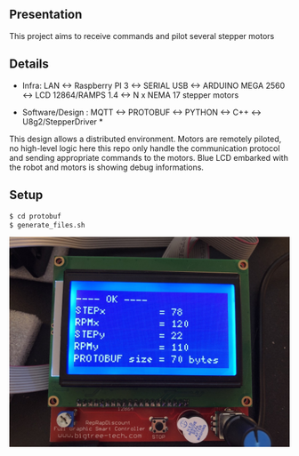 ## Presentation
This project aims to receive commands and pilot several stepper motors


## Details

* Infra: LAN <-> Raspberry PI 3 <-> SERIAL USB <-> ARDUINO MEGA 2560 <-> LCD 12864/RAMPS 1.4 <-> N x NEMA 17 stepper motors

* Software/Design : MQTT <-> PROTOBUF <-> PYTHON <-> C++ <-> U8g2/StepperDriver * 

This design allows a distributed environment. Motors are remotely piloted, no high-level logic here this repo only handle the communication protocol and sending appropriate commands to the motors. Blue LCD embarked with the robot and motors is showing debug informations.

## Setup

```
$ cd protobuf
$ generate_files.sh
```
![LCD showing debug schema](./images/IMG_0020.jpg)
